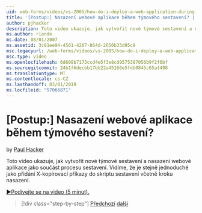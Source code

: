 ```yaml
---
uid: web-forms/videos/vs-2005/how-do-i-deploy-a-web-application-during-a-team-build
title: '[Postup:] Nasazení webové aplikace během týmového sestavení? | Dokumenty Microsoft'
author: pjhacker
description: Toto video ukazuje, jak vytvořit nové týmové sestavení a nasazení webové aplikace jako součást procesu sestavení. Vidíme, včetně deploym...
ms.author: riande
ms.date: 08/01/2007
ms.assetid: 3c81ee94-4561-4267-864d-2656b33d95c9
msc.legacyurl: /web-forms/videos/vs-2005/how-do-i-deploy-a-web-application-during-a-team-build
msc.type: video
ms.openlocfilehash: 6d608b7173ccd4e5f3e8cd9575387056b9f2f6bf
ms.sourcegitcommit: 24b1f6decbb17bb22a45166e5fdb0845c65af498
ms.translationtype: MT
ms.contentlocale: cs-CZ
ms.lasthandoff: 03/01/2019
ms.locfileid: "57066871"
---
```

<a name="how-do-i-deploy-a-web-application-during-a-team-build"></a>[Postup:] Nasazení webové aplikace během týmového sestavení?
====================
by [Paul Hacker](https://github.com/pjhacker)

Toto video ukazuje, jak vytvořit nové týmové sestavení a nasazení webové aplikace jako součást procesu sestavení. Vidíme, že je stejně jednoduché jako přidání X-kopírovací příkazy do skriptu sestavení včetně kroku nasazení.

[&#9654;Podívejte se na video (5 minut).](https://channel9.msdn.com/Blogs/ASP-NET-Site-Videos/how-do-i-deploy-a-web-application-during-a-team-build)

> [!div class="step-by-step"]
> [Předchozí](how-do-i-automate-testing-using-team-build.md)
> [další](how-do-i-run-unit-tests-against-a-deployed-database.md)

